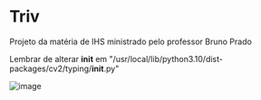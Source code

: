 # Triv
Projeto da matéria de IHS ministrado pelo professor Bruno Prado

Lembrar de alterar __init__ em "/usr/local/lib/python3.10/dist-packages/cv2/typing/__init__.py"

![image](https://github.com/Guilherme-Pinto-Almeida/Triv/assets/109819841/ae54bbdf-e36e-4994-853f-040cdd5ab4df)
